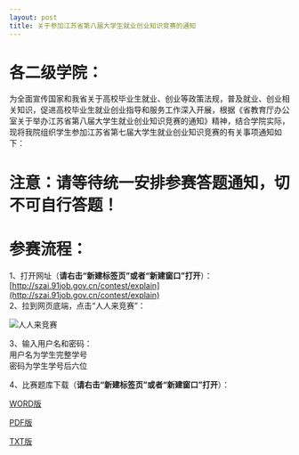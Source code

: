 ```yaml
---
layout: post
title: 关于参加江苏省第八届大学生就业创业知识竞赛的通知
---
```


# 各二级学院：    
为全面宣传国家和我省关于高校毕业生就业、创业等政策法规，普及就业、创业相关知识，促进高校毕业生就业创业指导和服务工作深入开展，根据《省教育厅办公室关于举办江苏省第八届大学生就业创业知识竞赛的通知》精神，结合学院实际，现将我院组织学生参加江苏省第七届大学生就业创业知识竞赛的有关事项通知如下：

# 注意：请等待统一安排参赛答题通知，切不可自行答题！

<!--more-->

# 参赛流程：    

1、打开网址（**请右击“新建标签页”或者“新建窗口”打开**）：[http://szai.91job.gov.cn/contest/explain](http://szai.91job.gov.cn/contest/explain)    
2、拉到网页底端，点击“人人来竞赛”：    

![人人来竞赛](http://7xqrll.com1.z0.glb.clouddn.com/20180611-%E4%BA%BA%E4%BA%BA%E6%9D%A5%E5%8F%82%E8%B5%9B-C.png)    

3、输入用户名和密码：    
用户名为学生完整学号    
密码为学生学号后六位    

4、比赛题库下载（**请右击“新建标签页”或者“新建窗口”打开**）：    

[WORD版](https://share.weiyun.com/5ToQOsk)    

[PDF版](https://share.weiyun.com/5d3h3XZ)    

[TXT版](https://share.weiyun.com/5gitr64)    
